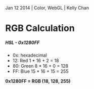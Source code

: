 Jan 12 2014 | Color, WebGL | Kelly Chan
# RGB Calculation

##### HSL - 0x1280FF
- 0x: hexadecimal
- 12: Red 1 \* 16 \+ 2 = 18
- 80: Green 8 \* 16 \+ 0 = 128
- FF: Blue 15 \* 16 \+ 15 = 255

<b>0x1280FF = RGB (18, 128, 255)</b>
